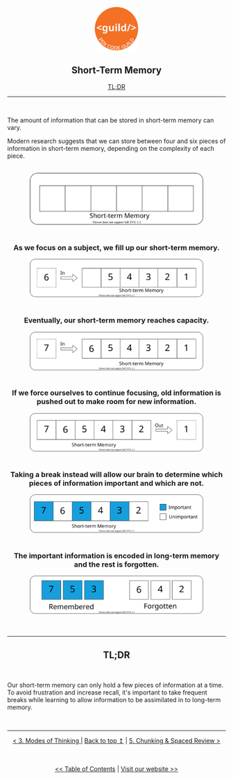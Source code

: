 <p align="center" id="top">
<img src="./images/pdx_code_guild_logo.svg" width=100/>

</p>
<div align="center">
    
## Short-Term Memory</span><br>
<a href="#tldr">TL;DR</a>
</div>

---

<br>


The amount of information that can be stored in short-term memory can vary.

Modern research suggests that we can store between four and six pieces of information in short-term memory, depending on the complexity of each piece.

<br>

<div align="center">
    <img src="./images/short_term_memory/STM_1.drawio.svg" width=400/>
</div>

<br>
<div align="center">

### As we focus on a subject, we fill up our short-term memory.</p>
<img src="./images/short_term_memory/STM_2.drawio.svg" width=400/>
</div>

<br>

<div align="center">

### Eventually, our short-term memory reaches capacity.</p>
<img src="./images/short_term_memory/STM_3.drawio.svg" width=400/>
</div>
<br>

<div align="center">

### If we force ourselves to continue focusing, old information is pushed out to make room for new information.</p>
<img src="./images/short_term_memory/STM_4.drawio.svg" width=400/>
</div>

<br>

<div align="center">

### Taking a break instead will allow our brain to determine which pieces of information important and which are not.
<img src="./images/short_term_memory/STM_5.drawio.svg" width=400/>
</div>
<br>

<div align="center">

### The important information is encoded in long-term memory and the rest is forgotten.

<img src="./images/short_term_memory/STM_6.drawio.svg" width=400/>
</div>


<br>


<br>

---

<div align="center">
<h2 id="tldr">TL;DR</h2>
</div>

<br>


Our short-term memory can only hold a few pieces of information at a time. To avoid frustration and increase recall, it's important to take frequent breaks while learning to allow information to be assimilated in to long-term memory.

<br>

---

<div align="center">
    <a href="./3_modes_of_thinking.md"> < 3. Modes of Thinking </a> | 
    <a href="#top">Back to top &mapstoup;</a> |
    <a href="./5_chunking_and_spaced_review.md">5. Chunking & Spaced Review ></a>
</div>


<br>
<br>

<div align="center">

[<< Table of Contents]("./") | [Visit our website >>]("www.pdxcodeguild.com")
</div>